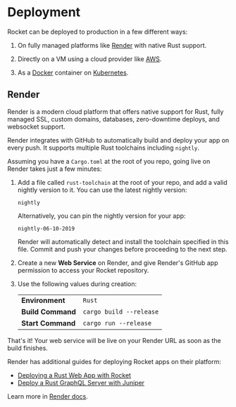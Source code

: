 # Deployment

Rocket can be deployed to production in a few different ways:

1. On fully managed platforms like [Render](https://render.com) with native Rust support.

2. Directly on a VM using a cloud provider like [AWS](https://aws.amazon.com).

3. As a [Docker](https://docs.docker.com) container on [Kubernetes](https://kubernetes.io).


## Render

Render is a modern cloud platform that offers native support for Rust, fully managed SSL, custom domains, databases, zero-downtime deploys, and websocket support.

Render integrates with GitHub to automatically build and deploy your app on every push. It supports multiple Rust toolchains including `nightly`.

Assuming you have a `Cargo.toml` at the root of you repo, going live on Render takes just a few minutes:

1. Add a file called `rust-toolchain` at the root of your repo, and add a valid nightly version to it. You can use the latest nightly version:
    ```text
    nightly
    ```

    Alternatively, you can pin the nightly version for your app:

    ```text
    nightly-06-10-2019
    ```

    Render will automatically detect and install the toolchain specified in this file. Commit and push your changes before proceeding to the next step.

2. Create a new **Web Service** on Render, and give Render's GitHub app permission to access your Rocket repository.

3. Use the following values during creation:

   |            |           |
   | ---------- | --------- |
   | **Environment** | `Rust` |
   | **Build Command** | `cargo build --release` |
   | **Start Command** | `cargo run --release` |

That's it! Your web service will be live on your Render URL as soon as the build finishes.

Render has additional guides for deploying Rocket apps on their platform:

* [Deploying a Rust Web App with Rocket](https://render.com/docs/deploy-rocket-rust)
* [Deploy a Rust GraphQL Server with Juniper
](https://render.com/docs/deploy-rust-graphql)

Learn more in [Render docs](https:/render.com/docs).
